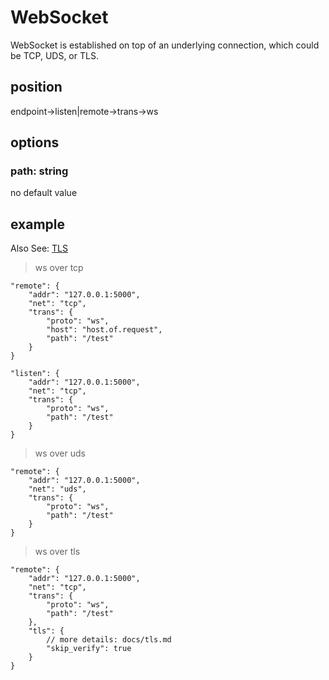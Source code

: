 # WebSocket

WebSocket is established on top of an underlying connection, which could be TCP, UDS, or TLS.

## position
endpoint->listen|remote->trans->ws

## options

### path: string
no default value

## example

Also See: [TLS][tls-doc-url]

[tls-doc-url]: https://github.com/zephyrchien/midori/blob/master/docs/tls.md

> ws over tcp
```shell
"remote": {
    "addr": "127.0.0.1:5000",
    "net": "tcp",
    "trans": {
        "proto": "ws",
        "host": "host.of.request",
        "path": "/test"
    }
}
```
```shell
"listen": {
    "addr": "127.0.0.1:5000",
    "net": "tcp",
    "trans": {
        "proto": "ws",
        "path": "/test"
    }
}
```

> ws over uds
```shell
"remote": {
    "addr": "127.0.0.1:5000",
    "net": "uds",
    "trans": {
        "proto": "ws",
        "path": "/test"
    }
}
```

> ws over tls
```shell
"remote": {
    "addr": "127.0.0.1:5000",
    "net": "tcp",
    "trans": {
        "proto": "ws",
        "path": "/test"
    },
    "tls": {
        // more details: docs/tls.md
        "skip_verify": true
    }
}
```
